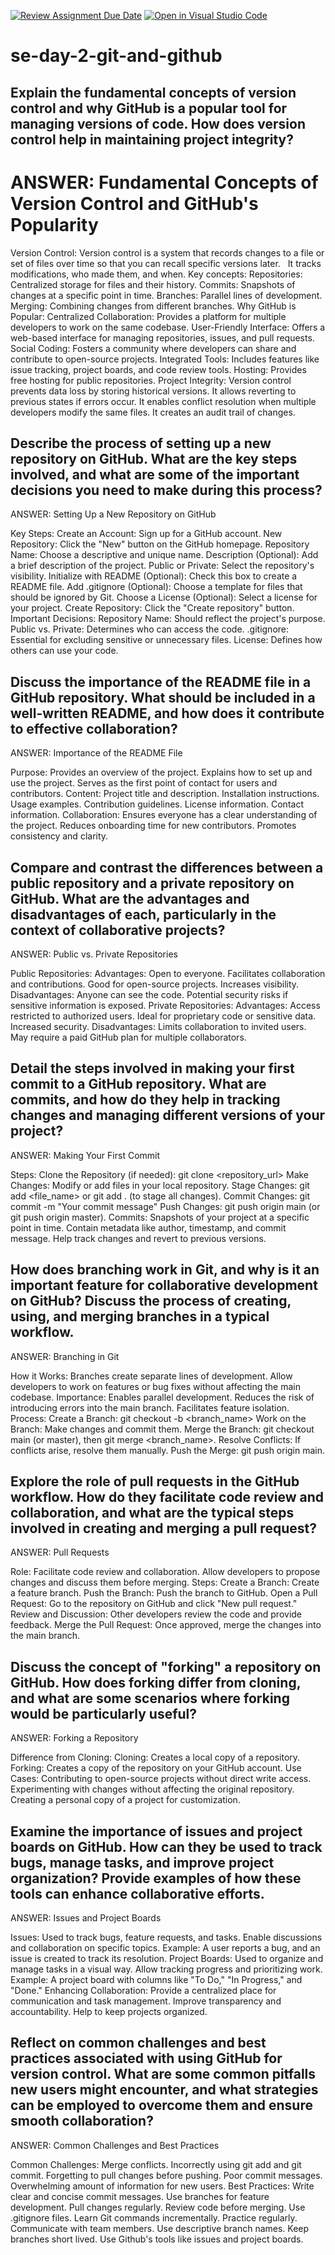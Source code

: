 [![Review Assignment Due Date](https://classroom.github.com/assets/deadline-readme-button-22041afd0340ce965d47ae6ef1cefeee28c7c493a6346c4f15d667ab976d596c.svg)](https://classroom.github.com/a/8wgCKhpZ)
[![Open in Visual Studio Code](https://classroom.github.com/assets/open-in-vscode-2e0aaae1b6195c2367325f4f02e2d04e9abb55f0b24a779b69b11b9e10269abc.svg)](https://classroom.github.com/online_ide?assignment_repo_id=18541521&assignment_repo_type=AssignmentRepo)
# se-day-2-git-and-github
## Explain the fundamental concepts of version control and why GitHub is a popular tool for managing versions of code. How does version control help in maintaining project integrity?
# ANSWER: Fundamental Concepts of Version Control and GitHub's Popularity

Version Control:
Version control is a system that records changes to a file or set of files over time so that you can recall specific versions later.   
It tracks modifications, who made them, and when.
Key concepts:
Repositories: Centralized storage for files and their history.
Commits: Snapshots of changes at a specific point in time.
Branches: Parallel lines of development.
Merging: Combining changes from different branches.
Why GitHub is Popular:
Centralized Collaboration: Provides a platform for multiple developers to work on the same codebase.
User-Friendly Interface: Offers a web-based interface for managing repositories, issues, and pull requests.
Social Coding: Fosters a community where developers can share and contribute to open-source projects.
Integrated Tools: Includes features like issue tracking, project boards, and code review tools.
Hosting: Provides free hosting for public repositories.
Project Integrity:
Version control prevents data loss by storing historical versions.
It allows reverting to previous states if errors occur.
It enables conflict resolution when multiple developers modify the same files.
It creates an audit trail of changes.

## Describe the process of setting up a new repository on GitHub. What are the key steps involved, and what are some of the important decisions you need to make during this process?
ANSWER: Setting Up a New Repository on GitHub

Key Steps:
Create an Account: Sign up for a GitHub account.
New Repository: Click the "New" button on the GitHub homepage.
Repository Name: Choose a descriptive and unique name.
Description (Optional): Add a brief description of the project.
Public or Private: Select the repository's visibility.
Initialize with README (Optional): Check this box to create a README file.
Add .gitignore (Optional): Choose a template for files that should be ignored by Git.
Choose a License (Optional): Select a license for your project.
Create Repository: Click the "Create repository" button.
Important Decisions:
Repository Name: Should reflect the project's purpose.
Public vs. Private: Determines who can access the code.
.gitignore: Essential for excluding sensitive or unnecessary files.
License: Defines how others can use your code.

## Discuss the importance of the README file in a GitHub repository. What should be included in a well-written README, and how does it contribute to effective collaboration?
ANSWER: Importance of the README File

Purpose:
Provides an overview of the project.
Explains how to set up and use the project.
Serves as the first point of contact for users and contributors.
Content:
Project title and description.
Installation instructions.
Usage examples.
Contribution guidelines.
License information.
Contact information.
Collaboration:
Ensures everyone has a clear understanding of the project.
Reduces onboarding time for new contributors.
Promotes consistency and clarity.
## Compare and contrast the differences between a public repository and a private repository on GitHub. What are the advantages and disadvantages of each, particularly in the context of collaborative projects?
ANSWER: Public vs. Private Repositories

Public Repositories:
Advantages:
Open to everyone.
Facilitates collaboration and contributions.
Good for open-source projects.
Increases visibility.
Disadvantages:
Anyone can see the code.
Potential security risks if sensitive information is exposed.
Private Repositories:
Advantages:
Access restricted to authorized users.
Ideal for proprietary code or sensitive data.
Increased security.
Disadvantages:
Limits collaboration to invited users.
May require a paid GitHub plan for multiple collaborators.
## Detail the steps involved in making your first commit to a GitHub repository. What are commits, and how do they help in tracking changes and managing different versions of your project?
ANSWER: Making Your First Commit

Steps:
Clone the Repository (if needed): git clone <repository_url>
Make Changes: Modify or add files in your local repository.
Stage Changes: git add <file_name> or git add . (to stage all changes).
Commit Changes: git commit -m "Your commit message"
Push Changes: git push origin main (or git push origin master).
Commits:
Snapshots of your project at a specific point in time.
Contain metadata like author, timestamp, and commit message.
Help track changes and revert to previous versions.
## How does branching work in Git, and why is it an important feature for collaborative development on GitHub? Discuss the process of creating, using, and merging branches in a typical workflow.
ANSWER:  Branching in Git

How it Works:
Branches create separate lines of development.
Allow developers to work on features or bug fixes without affecting the main codebase.
Importance:
Enables parallel development.
Reduces the risk of introducing errors into the main branch.
Facilitates feature isolation.
Process:
Create a Branch: git checkout -b <branch_name>
Work on the Branch: Make changes and commit them.
Merge the Branch: git checkout main (or master), then git merge <branch_name>.
Resolve Conflicts: If conflicts arise, resolve them manually.
Push the Merge: git push origin main.
## Explore the role of pull requests in the GitHub workflow. How do they facilitate code review and collaboration, and what are the typical steps involved in creating and merging a pull request?
ANSWER:  Pull Requests

Role:
Facilitate code review and collaboration.
Allow developers to propose changes and discuss them before merging.
Steps:
Create a Branch: Create a feature branch.
Push the Branch: Push the branch to GitHub.
Open a Pull Request: Go to the repository on GitHub and click "New pull request."
Review and Discussion: Other developers review the code and provide feedback.
Merge the Pull Request: Once approved, merge the changes into the main branch.
## Discuss the concept of "forking" a repository on GitHub. How does forking differ from cloning, and what are some scenarios where forking would be particularly useful?
ANSWER: Forking a Repository

Difference from Cloning:
Cloning: Creates a local copy of a repository.
Forking: Creates a copy of the repository on your GitHub account.
Use Cases:
Contributing to open-source projects without direct write access.
Experimenting with changes without affecting the original repository.
Creating a personal copy of a project for customization.
## Examine the importance of issues and project boards on GitHub. How can they be used to track bugs, manage tasks, and improve project organization? Provide examples of how these tools can enhance collaborative efforts.
ANSWER: Issues and Project Boards

Issues:
Used to track bugs, feature requests, and tasks.
Enable discussions and collaboration on specific topics.
Example: A user reports a bug, and an issue is created to track its resolution.
Project Boards:
Used to organize and manage tasks in a visual way.
Allow tracking progress and prioritizing work.
Example: A project board with columns like "To Do," "In Progress," and "Done."
Enhancing Collaboration:
Provide a centralized place for communication and task management.
Improve transparency and accountability.
Help to keep projects organized.
## Reflect on common challenges and best practices associated with using GitHub for version control. What are some common pitfalls new users might encounter, and what strategies can be employed to overcome them and ensure smooth collaboration?
ANSWER: Common Challenges and Best Practices

Common Challenges:
Merge conflicts.
Incorrectly using git add and git commit.
Forgetting to pull changes before pushing.
Poor commit messages.
Overwhelming amount of information for new users.
Best Practices:
Write clear and concise commit messages.
Use branches for feature development.
Pull changes regularly.
Review code before merging.
Use .gitignore files.
Learn Git commands incrementally.
Practice regularly.
Communicate with team members.
Use descriptive branch names.
Keep branches short lived.
Use Github's tools like issues and project boards.
